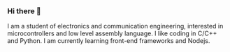 ### Hi there 👋
I am a student of electronics and communication engineering, interested in microcontrollers and low level assembly language. I like coding in C/C++ and Python. I am currently learning front-end frameworks and Nodejs. 

